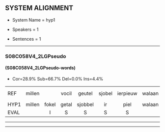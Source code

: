 
## SYSTEM ALIGNMENT

- System Name = hyp1

- Speakers = 1

- Sentences = 1

---

### S08C058V4_2LGPseudo

#### (S08C058V4_2LGPseudo-words)

- Cor=28.9%	Sub=66.7%	Del=0.0%	Ins=4.4%

|  |  |  |  |  |  |  |  |  |  |  |  |  |  |  |  |  |  |  |  |  |  |  |  |  |  |  |  |  |  |  |  |  |  |  |  |  |  |  |  |  |  |  |  |  |  |
|:--- |:---:|:---:|:---:|:---:|:---:|:---:|:---:|:---:|:---:|:---:|:---:|:---:|:---:|:---:|:---:|:---:|:---:|:---:|:---:|:---:|:---:|:---:|:---:|:---:|:---:|:---:|:---:|:---:|:---:|:---:|:---:|:---:|:---:|:---:|:---:|:---:|:---:|:---:|:---:|:---:|:---:|:---:|:---:|:---:|:---:|
| REF | millen |  | vocil | geutel | sjobel | ierpieuw | walaan | erke | haweel | saarweng | gevicht | eemde | bepoud | orstalk | veten*(vetten) | gefouw | vurpaand | * | * | nizung | fiewon | kneurem | vawaai | strellen | zwieten | foetbans | oonste | * | muider | grijnken | schielstaug | prilsood | vloender | milste | veurder | kloeien |  | ulen | orponk | schodig | ijpo | menuur | spreikje | hiffreeuw | wooien |
| HYP1 | millen | fokel | getal | sjobbel | ir | piel | walaan | erke | haweel | arwen | gevicht | eemde | bepaald | oerstalk | vetten | gefaul | va | verpand | nezum | fiom | knuren | van | way | strellen | zwieten | voetbans | oonste | me | muider | grenken | schitelstaug | prilsoot | vluender | milste | vuurder | kloeien | ullen | oorponk | schhodig | epol | mit | muur | spreikeje | hifreel | wooien |
| EVAL |  | I | S | S | S | S |  |  |  | S |  |  | S | S | S | S | S | S | S | S | S | S | S |  |  | S |  | S |  | S | S | S | S |  | S |  | I | S | S | S | S | S | S | S |  |
---

---
